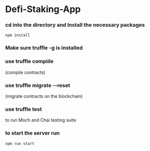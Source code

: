 # Defi-Staking-App

### cd into the directory and Install the necessary packages

```shell
npm install
```

### Make sure truffle -g is installed

### use truffle compiile

(compile contracts)

### use truffle migrate --reset

(migrate contracts on the blockchain)

### use truffle test

to run Moch and Chai testing suite

### to start the server run

```shell
npm run start
```

